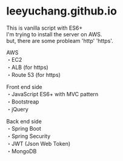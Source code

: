 # leeyuchang.github.io

This is vanilla script with ES6+ <br>
I'm trying to install the server on AWS. <br>
but, there are some probleam 'http' 'https'. <br>

AWS<br>
 ・EC2 <br>
 ・ALB (for https)<br>
 ・Route 53 (for https)<br>

Front end side <br>
 ・JavaScript ES6+ with MVC pattern<br>
 ・Bootstreap <br>
 ・jQuery <br>

Back end side <br>
 ・Spring Boot <br>
 ・Spring Security <br>
 ・JWT (Json Web Token) <br>
 ・MongoDB <br>
 
 
